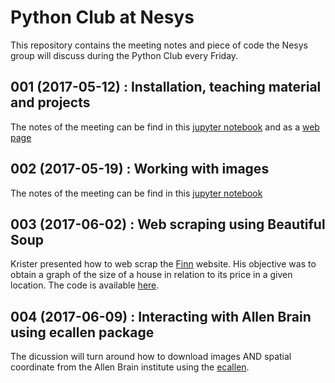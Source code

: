 # Python Club at Nesys  
This repository contains the meeting notes and piece of code the Nesys group will discuss during the Python Club every Friday.

## 001 (2017-05-12) : Installation, teaching material and projects
The notes of the meeting can be find in this [jupyter notebook](https://github.com/ChrCoello/PythonClub/blob/master/2017_05_12__Introduction_Python.ipynb) and as a [web page](https://github.com/ChrCoello/PythonClub/blob/master/2017_05_12__Introduction_Python.md)

## 002 (2017-05-19) : Working with images
The notes of the meeting can be find in this [jupyter notebook](https://github.com/ChrCoello/PythonClub/blob/master/2017_05_19__Work_with_images.ipynb)

## 003 (2017-06-02) : Web scraping using Beautiful Soup
Krister presented how to web scrap the [Finn](www.finn.no) website. His objective was to obtain a graph of the size of a house in relation to its price in a given location. The code is available [here](tree/master/2017_06_09/).

## 004 (2017-06-09) : Interacting with Allen Brain using ecallen package
The dicussion will turn around how to download images AND spatial coordinate from the Allen Brain institute using the [ecallen](https://efferencecopy.net/ecallen-a-python-package-for-the-allen-institutes-api/).
